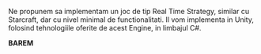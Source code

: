 Ne propunem sa implementam un joc de tip Real Time Strategy, similar cu Starcraft, dar cu nivel minimal de functionalitati.
Il vom implementa in Unity, folosind tehnologiile oferite de acest Engine, in limbajul C#.

<b> BAREM </b>
